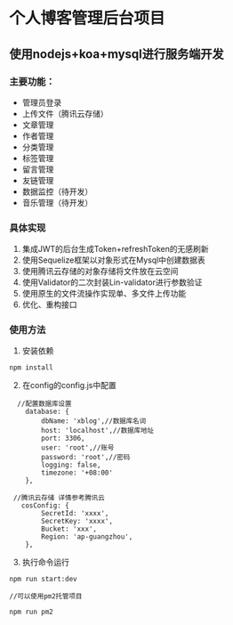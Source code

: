 # 个人博客管理后台项目

## 使用nodejs+koa+mysql进行服务端开发

### 主要功能：
* 管理员登录
* 上传文件（腾讯云存储）
* 文章管理
* 作者管理
* 分类管理
* 标签管理
* 留言管理
* 友链管理
* 数据监控（待开发）
* 音乐管理（待开发）

### 具体实现
  1. 集成JWT的后台生成Token+refreshToken的无感刷新
  2. 使用Sequelize框架以对象形式在Mysql中创建数据表
  3. 使用腾讯云存储的对象存储将文件放在云空间
  4. 使用Validator的二次封装Lin-validator进行参数验证
  5. 使用原生的文件流操作实现单、多文件上传功能
  6. 优化、重构接口

### 使用方法
1. 安装依赖
```
npm install
```
2. 在config的config.js中配置
```
  //配置数据库设置
    database: {
        dbName: 'xblog',//数据库名词
        host: 'localhost',//数据库地址
        port: 3306,
        user: 'root',//账号
        password: 'root',//密码
        logging: false,
        timezone: '+08:00'
    },
```
```
 //腾讯云存储 详情参考腾讯云
   cosConfig: {
        SecretId: 'xxxx',
        SecretKey: 'xxxx',
        Bucket: 'xxx',
        Region: 'ap-guangzhou',
    },
```
3. 执行命令运行
```
npm run start:dev

//可以使用pm2托管项目

npm run pm2

```